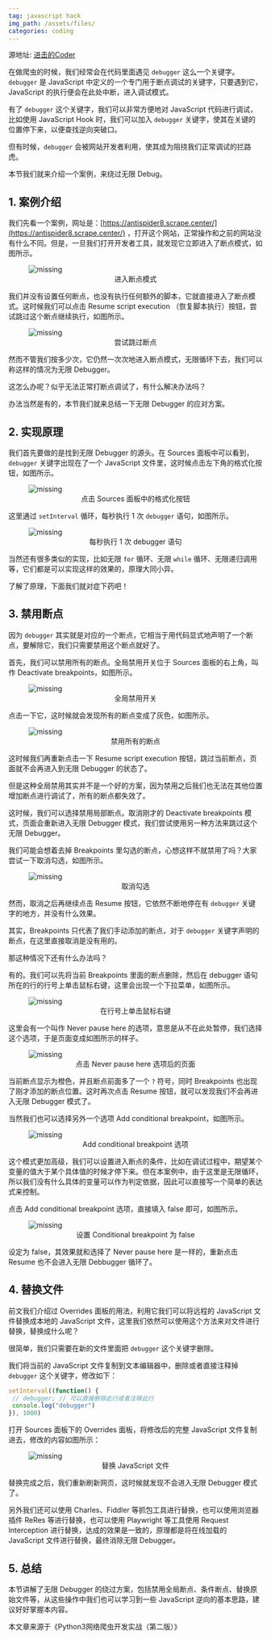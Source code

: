 ```yaml
---
tag: javascript hack
img_path: /assets/files/
categories: coding
---
```

源地址: [进击的Coder](https://mp.weixin.qq.com/s/e5vyAQbVyBONBimsHPvaaw)

在做爬虫的时候，我们经常会在代码里面遇见 `debugger` 这么一个关键字。`debugger` 是 JavaScript 中定义的一个专门用于断点调试的关键字，只要遇到它，JavaScript 的执行便会在此处中断，进入调试模式。

有了 `debugger` 这个关键字，我们可以非常方便地对 JavaScript 代码进行调试，比如使用 JavaScript Hook 时，我们可以加入 `debugger` 关键字，使其在关键的位置停下来，以便查找逆向突破口。

但有时候，`debugger` 会被网站开发者利用，使其成为阻挠我们正常调试的拦路虎。

本节我们就来介绍一个案例，来绕过无限 Debug。

## 1. 案例介绍
我们先看一个案例，网址是：[https://antispider8.scrape.center/](https://antispider8.scrape.center/) ，打开这个网站，正常操作和之前的网站没有什么不同。但是，一旦我们打开开发者工具，就发现它立即进入了断点模式，如图所示。

<figure>
    <img src='2022-09-23-JavaScript逆向Debug绕过.1.png' alt='missing' />
    <figcaption style='text-align:center'>进入断点模式</figcaption>
</figure>

我们并没有设置任何断点，也没有执行任何额外的脚本，它就直接进入了断点模式。这时候我们可以点击 Resume script execution （恢复脚本执行）按钮，尝试跳过这个断点继续执行，如图所示。

<figure>
    <img src='2022-09-23-JavaScript逆向Debug绕过.2.png' alt='missing' />
    <figcaption style='text-align:center'>尝试跳过断点</figcaption>
</figure>

然而不管我们按多少次，它仍然一次次地进入断点模式，无限循环下去，我们可以称这样的情况为无限 Debugger。

这怎么办呢？似乎无法正常打断点调试了，有什么解决办法吗？

办法当然是有的，本节我们就来总结一下无限 Debugger 的应对方案。

## 2. 实现原理
我们首先要做的是找到无限 Debugger 的源头。在 Sources 面板中可以看到，`debugger` 关键字出现在了一个 JavaScript 文件里，这时候点击左下角的格式化按钮，如图所示。

<figure>
    <img src='2022-09-23-JavaScript逆向Debug绕过.3.png' alt='missing' />
    <figcaption style='text-align:center'>点击 Sources 面板中的格式化按钮</figcaption>
</figure>

这里通过 `setInterval` 循环，每秒执行 1 次 `debugger` 语句，如图所示。

<figure>
  <img src="2022-09-23-JavaScript逆向Debug绕过.4.png" alt="missing" />
  <figcaption style='text-align:center'>每秒执行 1 次 debugger 语句</figcaption>
</figure>

当然还有很多类似的实现，比如无限 `for` 循环、无限 `while` 循环、无限递归调用等，它们都是可以实现这样的效果的，原理大同小异。

了解了原理，下面我们就对症下药吧！

## 3. 禁用断点
因为 `debugger` 其实就是对应的一个断点，它相当于用代码显式地声明了一个断点，要解除它，我们只需要禁用这个断点就好了。

首先，我们可以禁用所有的断点。全局禁用开关位于 Sources 面板的右上角，叫作 Deactivate breakpoints，如图所示。

<figure>
  <img src="2022-09-23-JavaScript逆向Debug绕过.5.png" alt="missing" />
  <figcaption style='text-align:center'>全局禁用开关</figcaption>
</figure>

点击一下它，这时候就会发现所有的断点变成了灰色，如图所示。

<figure>
  <img src="2022-09-23-JavaScript逆向Debug绕过.6.png" alt="missing" />
  <figcaption style='text-align:center'>禁用所有的断点</figcaption>
</figure>

这时候我们再重新点击一下 Resume script execution 按钮，跳过当前断点，页面就不会再进入到无限 Debugger 的状态了。

但是这种全局禁用其实并不是一个好的方案，因为禁用之后我们也无法在其他位置增加断点进行调试了，所有的断点都失效了。

这时候，我们可以选择禁用局部断点。取消刚才的 Deactivate breakpoints 模式，页面会重新进入无限 Debugger 模式，我们尝试使用另一种方法来跳过这个无限 Debugger。

我们可能会想着去掉 Breakpoints 里勾选的断点，心想这样不就禁用了吗？大家尝试一下取消勾选，如图所示。

<figure>
  <img src="2022-09-23-JavaScript逆向Debug绕过.7.png" alt="missing" />
  <figcaption style='text-align:center'>取消勾选</figcaption>
</figure>

然而，取消之后再继续点击 Resume 按钮，它依然不断地停在有 `debugger` 关键字的地方，并没有什么效果。

其实，Breakpoints 只代表了我们手动添加的断点，对于 `debugger` 关键字声明的断点，在这里直接取消是没有用的。

那这种情况下还有什么办法吗？

有的。我们可以先将当前 Breakpoints 里面的断点删除，然后在 debugger 语句所在的行的行号上单击鼠标右键，这里会出现一个下拉菜单，如图所示。

<figure>
  <img src="2022-09-23-JavaScript逆向Debug绕过.8.png" alt="missing" />
  <figcaption style='text-align:center'>在行号上单击鼠标右键</figcaption>
</figure>

这里会有一个叫作 Never pause here 的选项，意思是从不在此处暂停，我们选择这个选项，于是页面变成如图所示的样子。

<figure>
  <img src="2022-09-23-JavaScript逆向Debug绕过.9.png" alt="missing" />
  <figcaption style='text-align:center'>点击 Never pause here 选项后的页面</figcaption>
</figure>

当前断点显示为橙色，并且断点前面多了一个 `?` 符号，同时 Breakpoints 也出现了刚才添加的断点位置。这时再次点击 Resume 按钮，就可以发现我们不会再进入无限 Debugger 模式了。

当然我们也可以选择另外一个选项 Add conditional breakpoint，如图所示。

<figure>
  <img src="2022-09-23-JavaScript逆向Debug绕过.10.png" alt="missing" />
  <figcaption style='text-align:center'>Add conditional breakpoint 选项</figcaption>
</figure>

这个模式更加高级，我们可以设置进入断点的条件，比如在调试过程中，期望某个变量的值大于某个具体值的时候才停下来。但在本案例中，由于这里是无限循环，所以我们没有什么具体的变量可以作为判定依据，因此可以直接写一个简单的表达式来控制。

点击 Add conditional breakpoint 选项，直接填入 false 即可，如图所示。

<figure>
  <img src="2022-09-23-JavaScript逆向Debug绕过.11.png" alt="missing" />
  <figcaption style='text-align:center'>设置 Conditional breakpoint 为 false</figcaption>
</figure>

设定为 false，其效果就和选择了 Never pause here 是一样的，重新点击 Resume 也不会进入无限 Debbugger 循环了。

## 4. 替换文件
前文我们介绍过 Overrides 面板的用法，利用它我们可以将远程的 JavaScript 文件替换成本地的 JavaScript 文件，这里我们依然可以使用这个方法来对文件进行替换，替换成什么呢？

很简单，我们只需要在新的文件里面把 `debugger` 这个关键字删除。

我们将当前的 JavaScript 文件复制到文本编辑器中，删除或者直接注释掉 `debugger` 这个关键字，修改如下：
```js
setInterval((function() {
 // debugger; // 可以直接删除此行或者注释此行
 console.log("debugger")
}), 1000)
```
打开 Sources 面板下的 Overrides 面板，将修改后的完整 JavaScript 文件复制进去，修改的内容如图所示：

<figure>
  <img src="2022-09-23-JavaScript逆向Debug绕过.12.png" alt="missing" />
  <figcaption style='text-align:center'>替换 JavaScript 文件</figcaption>
</figure>

替换完成之后，我们重新刷新网页，这时候就发现不会进入无限 Debugger 模式了。

另外我们还可以使用 Charles、Fiddler 等抓包工具进行替换，也可以使用浏览器插件 ReRes 等进行替换，也可以使用 Playwright 等工具使用 Request Interception 进行替换，达成的效果是一致的，原理都是将在线加载的 JavaScript 文件进行替换，最终消除无限 Debugger。

## 5. 总结
本节讲解了无限 Debugger 的绕过方案，包括禁用全局断点、条件断点、替换原始文件等，从这些操作中我们也可以学习到一些 JavaScript 逆向的基本思路，建议好好掌握本内容。

本文章来源于《Python3网络爬虫开发实战（第二版）》